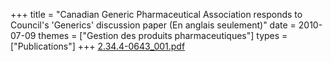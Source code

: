+++
title = "Canadian Generic Pharmaceutical Association responds to Council's 'Generics' discussion paper (En anglais seulement)"
date = 2010-07-09
themes = ["Gestion des produits pharmaceutiques"]
types = ["Publications"]
+++
[2.34.4-0643\_001.pdf](/files/2.34.4-0643_001.pdf)
